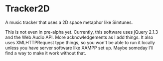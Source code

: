 # Tracker2D
A music tracker that uses a 2D space metaphor like Simtunes.

This is not even in pre-alpha yet.
Currently, this software uses jQuery 2.1.3 and the Web Audio API. More acknowledgements as I add things.
It also uses XMLHTTPRequest type things, so you won't be able to run it locally unless you have server software like XAMPP set up. Maybe someday I'll find a way to make it work without that.
